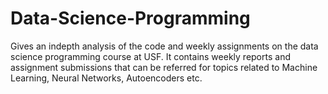 # Data-Science-Programming

Gives an indepth analysis of the code and weekly assignments on the data science programming course at USF. It contains weekly reports and assignment submissions that can be referred for topics related to Machine Learning, Neural Networks, Autoencoders etc.
